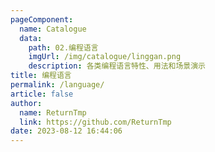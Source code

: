 ```yaml
---
pageComponent: 
  name: Catalogue
  data: 
    path: 02.编程语言
    imgUrl: /img/catalogue/linggan.png
    description: 各类编程语言特性、用法和场景演示
title: 编程语言
permalink: /language/
article: false
author: 
  name: ReturnTmp
  link: https://github.com/ReturnTmp
date: 2023-08-12 16:44:06
---
```

